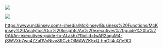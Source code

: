 ![](https://i.imgur.com/7dnrdr9.png)

![](https://i.imgur.com/TF7DNCa.png)

https://www.mckinsey.com/~/media/McKinsey/Business%20Functions/McKinsey%20Analytics/Our%20Insights/An%20executives%20guide%20to%20AI/An-executives-guide-to-AI.ashx?fbclid=IwAR2aquM4-jSWVXb7wc4ZZal1VoNjvv8RCzbOlMAWZK5xQ-hnOIl4uQ1e9CI